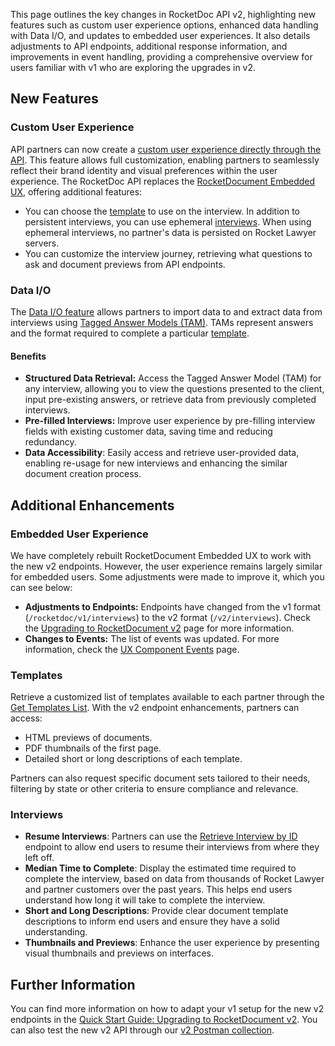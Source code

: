 This page outlines the key changes in RocketDoc API v2, highlighting new features such as custom user experience options, enhanced data handling with Data I/O, and updates to embedded user experiences. It also details adjustments to API endpoints, additional response information, and improvements in event handling, providing a comprehensive overview for users familiar with v1 who are exploring the upgrades in v2.

## New Features

### Custom User Experience

API partners can now create a [custom user experience directly through the API](pages/rocket-document-v2-build-your-own-ui). This feature allows full customization, enabling partners to seamlessly reflect their brand identity and visual preferences within the user experience. The RocketDoc API replaces the [RocketDocument Embedded UX](/pages/glossary), offering additional features:

- You can choose the [template](/pages/glossary) to use on the interview.
In addition to persistent interviews, you can use ephemeral [interviews](/pages/glossary). When using ephemeral interviews, no partner's data is persisted on Rocket Lawyer servers.
- You can customize the interview journey, retrieving what questions to ask and document previews from API endpoints.  

### Data I/O

The [Data I/O feature](pages/data-i-o-addon-feature-integration) allows partners to import data to and extract data from interviews using [Tagged Answer Models (TAM)](/pages/glossary). TAMs represent answers and the format required to complete a particular  [template](/pages/glossary). 

#### Benefits

- **Structured Data Retrieval:** Access the Tagged Answer Model (TAM) for any interview, allowing you to view the questions presented to the client, input pre-existing answers, or retrieve data from previously completed interviews.
- **Pre-filled Interviews:** Improve user experience by pre-filling interview fields with existing customer data, saving time and reducing redundancy.
- **Data Accessibility**: Easily access and retrieve user-provided data, enabling re-usage for new interviews and enhancing the similar document creation process.

## Additional Enhancements

### Embedded User Experience
We have completely rebuilt RocketDocument Embedded UX to work with the new v2 endpoints. However, the user experience remains largely similar for embedded users. Some adjustments were made to improve it, which you can see below:
- **Adjustments to Endpoints:** Endpoints have changed from the v1 format (`/rocketdoc/v1/interviews`) to the v2 format (`/v2/interviews`). Check the [Upgrading to RocketDocument v2](pages/upgrading_to_rocketdocument_v2) page for more information.
- **Changes to Events:** The list of events was updated. For more information, check the [UX Component Events](pages/ux-component-events) page.

### Templates
Retrieve a customized list of templates available to each partner through the [Get Templates List](link). With the v2 endpoint enhancements, partners can access:

- HTML previews of documents.
- PDF thumbnails of the first page.
- Detailed short or long descriptions of each template.

Partners can also request specific document sets tailored to their needs, filtering by state or other criteria to ensure compliance and relevance.

### Interviews

- **Resume Interviews**: Partners can use the [Retrieve Interview by ID](link) endpoint to allow end users to resume their interviews from where they left off.
- **Median Time to Complete**: Display the estimated time required to complete the interview, based on data from thousands of Rocket Lawyer and partner customers over the past years. This helps end users understand how long it will take to complete the interview.
- **Short and Long Descriptions**: Provide clear document template descriptions to inform end users and ensure they have a solid understanding.
- **Thumbnails and Previews**: Enhance the user experience by presenting visual thumbnails and previews on interfaces.

## Further Information

You can find more information on how to adapt your v1 setup for the new v2 endpoints in the [Quick Start Guide: Upgrading to RocketDocument v2](/upgrading_to_rocketdocument_v2). You can also test the new v2 API through our [v2 Postman collection](link).
